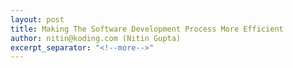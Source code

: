 ```yaml
---
layout: post
title: Making The Software Development Process More Efficient
author: nitin@koding.com (Nitin Gupta)
excerpt_separator: "<!--more-->"
---
```



